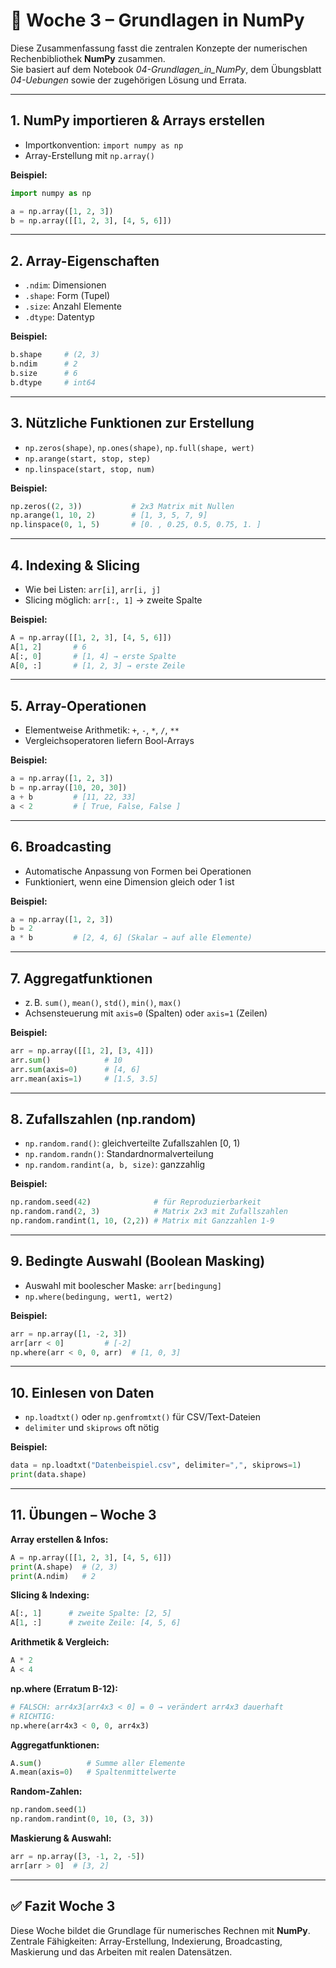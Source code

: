# 📘 Woche 3 – Grundlagen in NumPy

Diese Zusammenfassung fasst die zentralen Konzepte der numerischen Rechenbibliothek **NumPy** zusammen.  
Sie basiert auf dem Notebook *04-Grundlagen_in_NumPy*, dem Übungsblatt *04-Uebungen* sowie der zugehörigen Lösung und Errata.

---

## 1. NumPy importieren & Arrays erstellen

- Importkonvention: `import numpy as np`
- Array-Erstellung mit `np.array()`

**Beispiel:**
```python
import numpy as np

a = np.array([1, 2, 3])
b = np.array([[1, 2, 3], [4, 5, 6]])
```

---

## 2. Array-Eigenschaften

- `.ndim`: Dimensionen  
- `.shape`: Form (Tupel)  
- `.size`: Anzahl Elemente  
- `.dtype`: Datentyp  

**Beispiel:**
```python
b.shape     # (2, 3)
b.ndim      # 2
b.size      # 6
b.dtype     # int64
```

---

## 3. Nützliche Funktionen zur Erstellung

- `np.zeros(shape)`, `np.ones(shape)`, `np.full(shape, wert)`
- `np.arange(start, stop, step)`
- `np.linspace(start, stop, num)`

**Beispiel:**
```python
np.zeros((2, 3))           # 2x3 Matrix mit Nullen
np.arange(1, 10, 2)        # [1, 3, 5, 7, 9]
np.linspace(0, 1, 5)       # [0. , 0.25, 0.5, 0.75, 1. ]
```

---

## 4. Indexing & Slicing

- Wie bei Listen: `arr[i]`, `arr[i, j]`
- Slicing möglich: `arr[:, 1]` → zweite Spalte

**Beispiel:**
```python
A = np.array([[1, 2, 3], [4, 5, 6]])
A[1, 2]       # 6
A[:, 0]       # [1, 4] → erste Spalte
A[0, :]       # [1, 2, 3] → erste Zeile
```

---

## 5. Array-Operationen

- Elementweise Arithmetik: `+`, `-`, `*`, `/`, `**`
- Vergleichsoperatoren liefern Bool-Arrays

**Beispiel:**
```python
a = np.array([1, 2, 3])
b = np.array([10, 20, 30])
a + b         # [11, 22, 33]
a < 2         # [ True, False, False ]
```

---

## 6. Broadcasting

- Automatische Anpassung von Formen bei Operationen
- Funktioniert, wenn eine Dimension gleich oder 1 ist

**Beispiel:**
```python
a = np.array([1, 2, 3])
b = 2
a * b         # [2, 4, 6] (Skalar → auf alle Elemente)
```

---

## 7. Aggregatfunktionen

- z. B. `sum()`, `mean()`, `std()`, `min()`, `max()`
- Achsensteuerung mit `axis=0` (Spalten) oder `axis=1` (Zeilen)

**Beispiel:**
```python
arr = np.array([[1, 2], [3, 4]])
arr.sum()            # 10
arr.sum(axis=0)      # [4, 6]
arr.mean(axis=1)     # [1.5, 3.5]
```

---

## 8. Zufallszahlen (np.random)

- `np.random.rand()`: gleichverteilte Zufallszahlen [0, 1)
- `np.random.randn()`: Standardnormalverteilung
- `np.random.randint(a, b, size)`: ganzzahlig

**Beispiel:**
```python
np.random.seed(42)              # für Reproduzierbarkeit
np.random.rand(2, 3)            # Matrix 2x3 mit Zufallszahlen
np.random.randint(1, 10, (2,2)) # Matrix mit Ganzzahlen 1-9
```

---

## 9. Bedingte Auswahl (Boolean Masking)

- Auswahl mit boolescher Maske: `arr[bedingung]`
- `np.where(bedingung, wert1, wert2)`

**Beispiel:**
```python
arr = np.array([1, -2, 3])
arr[arr < 0]         # [-2]
np.where(arr < 0, 0, arr)  # [1, 0, 3]
```

---

## 10. Einlesen von Daten

- `np.loadtxt()` oder `np.genfromtxt()` für CSV/Text-Dateien
- `delimiter` und `skiprows` oft nötig

**Beispiel:**
```python
data = np.loadtxt("Datenbeispiel.csv", delimiter=",", skiprows=1)
print(data.shape)
```

---

## 11. Übungen – Woche 3

**Array erstellen & Infos:**
```python
A = np.array([[1, 2, 3], [4, 5, 6]])
print(A.shape)  # (2, 3)
print(A.ndim)   # 2
```

**Slicing & Indexing:**
```python
A[:, 1]      # zweite Spalte: [2, 5]
A[1, :]      # zweite Zeile: [4, 5, 6]
```

**Arithmetik & Vergleich:**
```python
A * 2
A < 4
```

**np.where (Erratum B-12):**
```python
# FALSCH: arr4x3[arr4x3 < 0] = 0 → verändert arr4x3 dauerhaft
# RICHTIG:
np.where(arr4x3 < 0, 0, arr4x3)
```

**Aggregatfunktionen:**
```python
A.sum()          # Summe aller Elemente
A.mean(axis=0)   # Spaltenmittelwerte
```

**Random-Zahlen:**
```python
np.random.seed(1)
np.random.randint(0, 10, (3, 3))
```

**Maskierung & Auswahl:**
```python
arr = np.array([3, -1, 2, -5])
arr[arr > 0]  # [3, 2]
```

---

## ✅ Fazit Woche 3

Diese Woche bildet die Grundlage für numerisches Rechnen mit **NumPy**.  
Zentrale Fähigkeiten: Array-Erstellung, Indexierung, Broadcasting, Maskierung und das Arbeiten mit realen Datensätzen.
